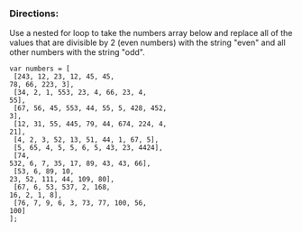 <h3>Directions:</h3>
Use a nested for loop to take the numbers array below and replace all of the values that are divisible by 2 (even numbers) with the string "even" and all other numbers with the string "odd".

<code>var numbers = [</code><br/>
<code>    [243, 12, 23, 12, 45, 45, 78, 66, 223, 3],</code><br/>
<code>    [34, 2, 1, 553, 23, 4, 66, 23, 4, 55],</code><br/>
<code>    [67, 56, 45, 553, 44, 55, 5, 428, 452, 3],</code><br/>
<code>    [12, 31, 55, 445, 79, 44, 674, 224, 4, 21],</code><br/>
<code>    [4, 2, 3, 52, 13, 51, 44, 1, 67, 5],</code><br/>
<code>    [5, 65, 4, 5, 5, 6, 5, 43, 23, 4424],</code><br/>
<code>    [74, 532, 6, 7, 35, 17, 89, 43, 43, 66],</code><br/>
<code>    [53, 6, 89, 10, 23, 52, 111, 44, 109, 80],</code><br/>
<code>    [67, 6, 53, 537, 2, 168, 16, 2, 1, 8],</code><br/>
<code>    [76, 7, 9, 6, 3, 73, 77, 100, 56, 100]</code><br/>
<code>];</code><br/>
